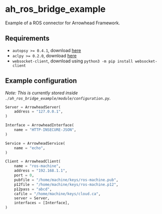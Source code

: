 # ah_ros_bridge_example
Example of a ROS connector for Arrowhead Framework.


## Requirements
- `autopsy >= 0.4.1`, download [here](https://github.com/jara001/autopsy)
- `aclpy >= 0.2.0`, download [here](https://github.com/jara001/ah-acl-py)
- `websocket-client`, download using `python3 -m pip install websocket-client`


## Example configuration
_Note: This is currently stored inside `./ah_ros_bridge_example/module/configuration.py`._

```python
Server = ArrowheadServer(
    address = "127.0.0.1",
)

Interface = ArrowheadInterface(
    name = "HTTP-INSECURE-JSON",
)

Service = ArrowheadService(
    name = "echo",
)

Client = ArrowheadClient(
    name = "ros-machine",
    address = "192.168.1.1",
    port = 0,
    pubfile = "/home/machine/keys/ros-machine.pub",
    p12file = "/home/machine/keys/ros-machine.p12",
    p12pass = "abcd",
    cafile = "/home/machine/keys/cloud.ca",
    server = Server,
    interfaces = [Interface],
)
```